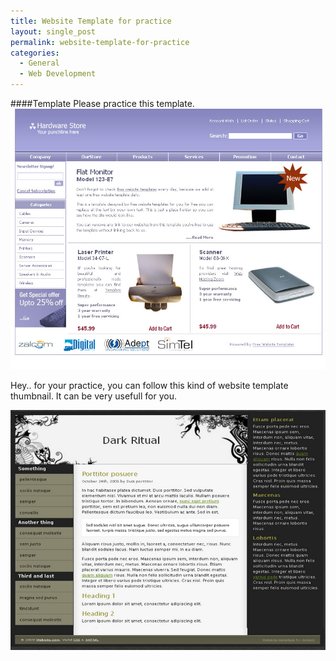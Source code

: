 ```yaml
---
title: Website Template for practice
layout: single_post
permalink: website-template-for-practice
categories:
  - General
  - Web Development
---
```

####Template
Please practice this template.  
![Template for Practice website design](/assets/img/public/template_practice.jpg)

Hey.. for your practice, you can follow this kind of website template thumbnail. It can be very usefull for you.

![Template to practice website design](/assets/img/public/template-practice2.png)